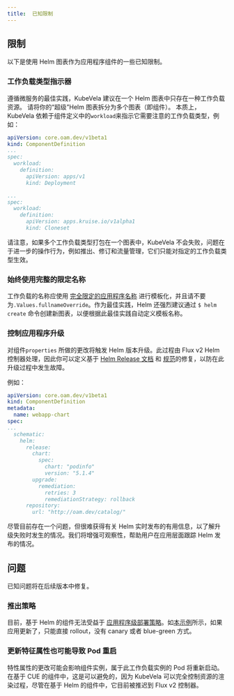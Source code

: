 ```yaml
---
title:  已知限制
---
```


## 限制

以下是使用 Helm 图表作为应用程序组件的一些已知限制。

### 工作负载类型指示器

遵循微服务的最佳实践，KubeVela 建议在一个 Helm 图表中只存在一种工作负载资源。 请将你的“超级”Helm 图表拆分为多个图表（即组件）。 本质上，KubeVela 依赖于组件定义中的`workload`来指示它需要注意的工作负载类型，例如：

```yaml
apiVersion: core.oam.dev/v1beta1
kind: ComponentDefinition
...
spec:
  workload:
    definition:
      apiVersion: apps/v1
      kind: Deployment
```
```yaml
...
spec:
  workload:
    definition:
      apiVersion: apps.kruise.io/v1alpha1
      kind: Cloneset
```

请注意，如果多个工作负载类型打包在一个图表中，KubeVela 不会失败，问题在于进一步的操作行为，例如推出、修订和流量管理，它们只能对指定的工作负载类型生效。

### 始终使用完整的限定名称

工作负载的名称应使用 [完全限定的应用程序名称](https://github.com/helm/helm/blob/543364fba59b0c7c30e38ebe0f73680db895abb6/pkg/chartutil/create.go#L415) 进行模板化，并且请不要为`.Values.fullnameOverride`。作为最佳实践，Helm 还强烈建议通过 `$ helm create` 命令创建新图表，以便根据此最佳实践自动定义模板名称。

### 控制应用程序升级

对组件`properties` 所做的更改将触发 Helm 版本升级。此过程由 Flux v2 Helm 控制器处理，因此你可以定义基于 [Helm Release 文档](https://github.com/fluxcd/helm-controller/blob/main/docs/api/helmrelease.md#upgraderemediation) 和 [规范](https://toolkit.fluxcd.io/components/helm/helmreleases/#configuring-failure-remediation)的修复，以防在此升级过程中发生故障。

例如：
```yaml
apiVersion: core.oam.dev/v1beta1
kind: ComponentDefinition
metadata:
  name: webapp-chart
spec:
...
  schematic:
    helm:
      release:
        chart:
          spec:
            chart: "podinfo"
            version: "5.1.4"
        upgrade:
          remediation:
            retries: 3 
            remediationStrategy: rollback
      repository:
        url: "http://oam.dev/catalog/"

```

尽管目前存在一个问题，但很难获得有关 Helm 实时发布的有用信息，以了解升级失败时发生的情况。我们将增强可观察性，帮助用户在应用层面跟踪 Helm 发布的情况。

## 问题

已知问题将在后续版本中修复。

### 推出策略

目前，基于 Helm 的组件无法受益于 [应用程序级部署策略](https://github.com/kubevela/kubevela/blob/master/design/vela-core/rollout-design.md#applicationdeployment-workflow)。如[本示例](./trait#update-an-applicatiion)所示，如果应用更新了，只能直接 rollout，没有 canary 或者 blue-green 方式。

### 更新特征属性也可能导致 Pod 重启

特性属性的更改可能会影响组件实例，属于此工作负载实例的 Pod 将重新启动。在基于 CUE 的组件中，这是可以避免的，因为 KubeVela 可以完全控制资源的渲染过程，尽管在基于 Helm 的组件中，它目前被推迟到 Flux v2 控制器。
